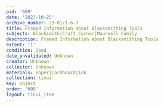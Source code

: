 ```yaml
---
pid: '609'
date: '2023-10-25'
archive_number: 23-01/1-6-7
title: Framed Information about Blacksmithing Tools
subjects: Blacksmith|Craft Corner|Maunsell Family
description: Framed Information about Blacksmithing Tools
extent: '1'
condition: Good
date_unvalidated: Unknown
creator: Unknown
collector: Unknown
materials: Paper|Cardboard|Ink
collection: tinui
key: object
order: '608'
layout: tinui_item
---
```

